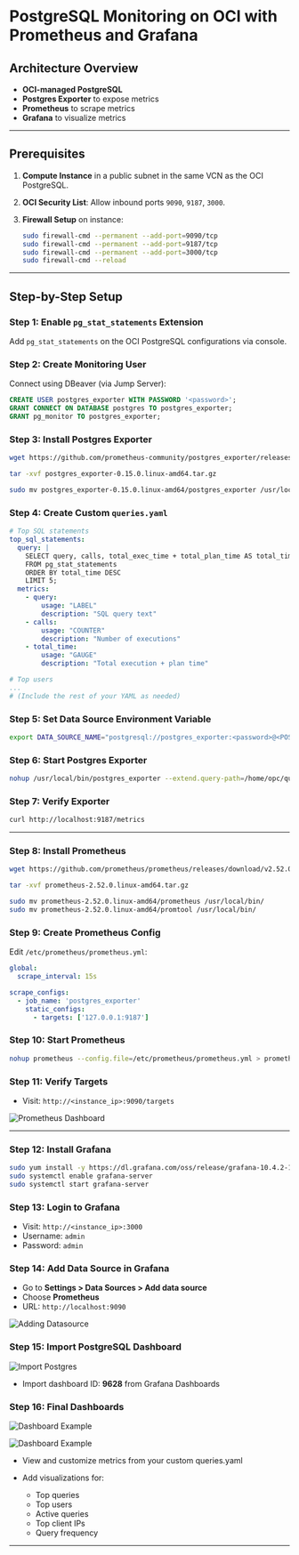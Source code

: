 # PostgreSQL Monitoring on OCI with Prometheus and Grafana

## Architecture Overview

* **OCI-managed PostgreSQL**
* **Postgres Exporter** to expose metrics
* **Prometheus** to scrape metrics
* **Grafana** to visualize metrics

---

## Prerequisites

1. **Compute Instance** in a public subnet in the same VCN as the OCI PostgreSQL.
2. **OCI Security List**: Allow inbound ports `9090`, `9187`, `3000`.
3. **Firewall Setup** on instance:

   ```bash
   sudo firewall-cmd --permanent --add-port=9090/tcp
   sudo firewall-cmd --permanent --add-port=9187/tcp
   sudo firewall-cmd --permanent --add-port=3000/tcp
   sudo firewall-cmd --reload
   ```

---

## Step-by-Step Setup

### Step 1: Enable `pg_stat_statements` Extension

Add `pg_stat_statements` on the OCI PostgreSQL configurations via console.

### Step 2: Create Monitoring User

Connect using DBeaver (via Jump Server):

```sql
CREATE USER postgres_exporter WITH PASSWORD '<password>';
GRANT CONNECT ON DATABASE postgres TO postgres_exporter;
GRANT pg_monitor TO postgres_exporter;
```

### Step 3: Install Postgres Exporter

```bash
wget https://github.com/prometheus-community/postgres_exporter/releases/download/v0.15.0/postgres_exporter-0.15.0.linux-amd64.tar.gz

tar -xvf postgres_exporter-0.15.0.linux-amd64.tar.gz

sudo mv postgres_exporter-0.15.0.linux-amd64/postgres_exporter /usr/local/bin/
```

### Step 4: Create Custom `queries.yaml`

```yaml
# Top SQL statements
top_sql_statements:
  query: |
    SELECT query, calls, total_exec_time + total_plan_time AS total_time
    FROM pg_stat_statements
    ORDER BY total_time DESC
    LIMIT 5;
  metrics:
    - query:
        usage: "LABEL"
        description: "SQL query text"
    - calls:
        usage: "COUNTER"
        description: "Number of executions"
    - total_time:
        usage: "GAUGE"
        description: "Total execution + plan time"

# Top users
...
# (Include the rest of your YAML as needed)
```

### Step 5: Set Data Source Environment Variable

```bash
export DATA_SOURCE_NAME="postgresql://postgres_exporter:<password>@<POSTGRES_HOST>:5432/postgres?sslmode=require"
```

### Step 6: Start Postgres Exporter

```bash
nohup /usr/local/bin/postgres_exporter --extend.query-path=/home/opc/queries.yaml --web.listen-address=":9187" > exporter.log 2>&1 &
```

### Step 7: Verify Exporter

```bash
curl http://localhost:9187/metrics
```

---

### Step 8: Install Prometheus

```bash
wget https://github.com/prometheus/prometheus/releases/download/v2.52.0/prometheus-2.52.0.linux-amd64.tar.gz

tar -xvf prometheus-2.52.0.linux-amd64.tar.gz

sudo mv prometheus-2.52.0.linux-amd64/prometheus /usr/local/bin/
sudo mv prometheus-2.52.0.linux-amd64/promtool /usr/local/bin/
```

### Step 9: Create Prometheus Config

Edit `/etc/prometheus/prometheus.yml`:

```yaml
global:
  scrape_interval: 15s

scrape_configs:
  - job_name: 'postgres_exporter'
    static_configs:
      - targets: ['127.0.0.1:9187']
```

### Step 10: Start Prometheus

```bash
nohup prometheus --config.file=/etc/prometheus/prometheus.yml > prometheus.log 2>&1 &
```

### Step 11: Verify Targets

* Visit: `http://<instance_ip>:9090/targets`

![Prometheus Dashboard](images\Prometheus_dashboard.png)

---

### Step 12: Install Grafana

```bash
sudo yum install -y https://dl.grafana.com/oss/release/grafana-10.4.2-1.x86_64.rpm
sudo systemctl enable grafana-server
sudo systemctl start grafana-server
```

### Step 13: Login to Grafana

* Visit: `http://<instance_ip>:3000`
* Username: `admin`
* Password: `admin`

### Step 14: Add Data Source in Grafana

* Go to **Settings > Data Sources > Add data source**
* Choose **Prometheus**
* URL: `http://localhost:9090`

![Adding Datasource](images\Adding_Datasource.png)

### Step 15: Import PostgreSQL Dashboard
![Import Postgres](images\Import_PostgreSQL_dashboard.png)

* Import dashboard ID: **9628** from Grafana Dashboards

### Step 16: Final Dashboards

![Dashboard Example](images\final_dashboard_1.png)

![Dashboard Example](images\final_dashboard_2.png)

* View and customize metrics from your custom queries.yaml
* Add visualizations for:

  * Top queries
  * Top users
  * Active queries
  * Top client IPs
  * Query frequency

---


